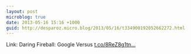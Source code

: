 ```yaml
---
layout: post
microblog: true
date: 2013-05-16 15:16 +1000
guid: http://desparoz.micro.blog/2013/05/16/t334900192052662272.html
---
```

Link: Daring Fireball: Google Versus [t.co/8ReZ8g1tn...](http://t.co/8ReZ8g1tn0)
